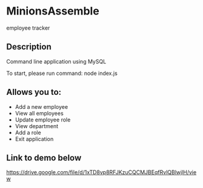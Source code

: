 # MinionsAssemble
employee tracker

## Description

Command line application using MySQL

To start, please run command: node index.js

## Allows you to:

* Add a new employee
* View all employees
* Update employee role
* View department
* Add a role
* Exit application

## Link to demo below
https://drive.google.com/file/d/1xTD8vp8RFJKzuCQCMJBEqfRvlQBlwjlH/view
